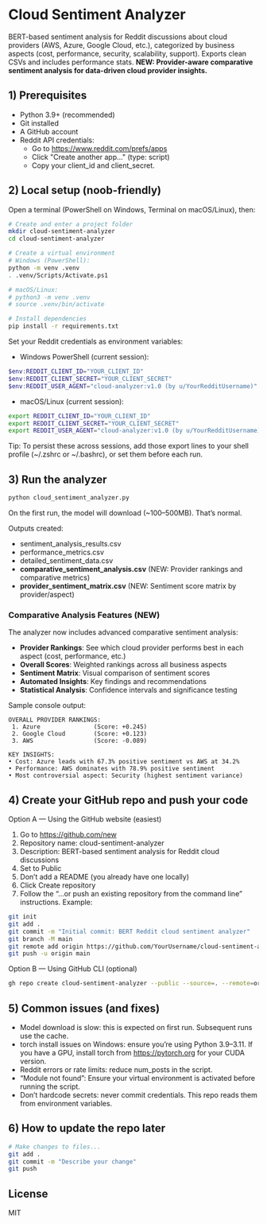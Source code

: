 # Cloud Sentiment Analyzer

BERT-based sentiment analysis for Reddit discussions about cloud providers (AWS, Azure, Google Cloud, etc.), categorized by business aspects (cost, performance, security, scalability, support). Exports clean CSVs and includes performance stats. **NEW: Provider-aware comparative sentiment analysis for data-driven cloud provider insights.**

## 1) Prerequisites

- Python 3.9+ (recommended)
- Git installed
- A GitHub account
- Reddit API credentials:
  - Go to https://www.reddit.com/prefs/apps
  - Click "Create another app..." (type: script)
  - Copy your client_id and client_secret.

## 2) Local setup (noob-friendly)

Open a terminal (PowerShell on Windows, Terminal on macOS/Linux), then:

```bash
# Create and enter a project folder
mkdir cloud-sentiment-analyzer
cd cloud-sentiment-analyzer

# Create a virtual environment
# Windows (PowerShell):
python -m venv .venv
. .venv/Scripts/Activate.ps1

# macOS/Linux:
# python3 -m venv .venv
# source .venv/bin/activate

# Install dependencies
pip install -r requirements.txt
```

Set your Reddit credentials as environment variables:

- Windows PowerShell (current session):
```powershell
$env:REDDIT_CLIENT_ID="YOUR_CLIENT_ID"
$env:REDDIT_CLIENT_SECRET="YOUR_CLIENT_SECRET"
$env:REDDIT_USER_AGENT="cloud-analyzer:v1.0 (by u/YourRedditUsername)"
```

- macOS/Linux (current session):
```bash
export REDDIT_CLIENT_ID="YOUR_CLIENT_ID"
export REDDIT_CLIENT_SECRET="YOUR_CLIENT_SECRET"
export REDDIT_USER_AGENT="cloud-analyzer:v1.0 (by u/YourRedditUsername)"
```

Tip: To persist these across sessions, add those export lines to your shell profile (~/.zshrc or ~/.bashrc), or set them before each run.

## 3) Run the analyzer

```bash
python cloud_sentiment_analyzer.py
```

On the first run, the model will download (~100–500MB). That’s normal.

Outputs created:
- sentiment_analysis_results.csv
- performance_metrics.csv
- detailed_sentiment_data.csv
- **comparative_sentiment_analysis.csv** (NEW: Provider rankings and comparative metrics)
- **provider_sentiment_matrix.csv** (NEW: Sentiment score matrix by provider/aspect)

### Comparative Analysis Features (NEW)

The analyzer now includes advanced comparative sentiment analysis:

- **Provider Rankings**: See which cloud provider performs best in each aspect (cost, performance, etc.)
- **Overall Scores**: Weighted rankings across all business aspects
- **Sentiment Matrix**: Visual comparison of sentiment scores
- **Automated Insights**: Key findings and recommendations
- **Statistical Analysis**: Confidence intervals and significance testing

Sample console output:
```
OVERALL PROVIDER RANKINGS:
 1. Azure               (Score: +0.245)
 2. Google Cloud        (Score: +0.123)
 3. AWS                 (Score: -0.089)

KEY INSIGHTS:
• Cost: Azure leads with 67.3% positive sentiment vs AWS at 34.2%
• Performance: AWS dominates with 78.9% positive sentiment
• Most controversial aspect: Security (highest sentiment variance)
```

## 4) Create your GitHub repo and push your code

Option A — Using the GitHub website (easiest)
1. Go to https://github.com/new
2. Repository name: cloud-sentiment-analyzer
3. Description: BERT-based sentiment analysis for Reddit cloud discussions
4. Set to Public
5. Don’t add a README (you already have one locally)
6. Click Create repository
7. Follow the “...or push an existing repository from the command line” instructions. Example:

```bash
git init
git add .
git commit -m "Initial commit: BERT Reddit cloud sentiment analyzer"
git branch -M main
git remote add origin https://github.com/YourUsername/cloud-sentiment-analyzer.git
git push -u origin main
```

Option B — Using GitHub CLI (optional)
```bash
gh repo create cloud-sentiment-analyzer --public --source=. --remote=origin --push
```

## 5) Common issues (and fixes)

- Model download is slow: this is expected on first run. Subsequent runs use the cache.
- torch install issues on Windows: ensure you’re using Python 3.9–3.11. If you have a GPU, install torch from https://pytorch.org for your CUDA version.
- Reddit errors or rate limits: reduce num_posts in the script.
- “Module not found”: Ensure your virtual environment is activated before running the script.
- Don’t hardcode secrets: never commit credentials. This repo reads them from environment variables.

## 6) How to update the repo later

```bash
# Make changes to files...
git add .
git commit -m "Describe your change"
git push
```

## License
MIT
